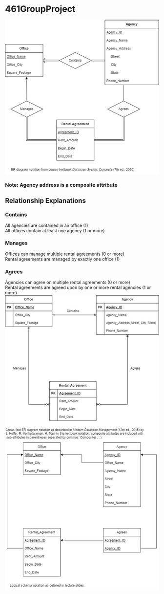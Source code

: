 # 461GroupProject
![ER Diagram](ER_Diagram.jpg)
### Note: Agency address is a composite attribute
## Relationship Explanations
### Contains
All agencies are contained in an office (1)  
All offices contain at least one agency (1 or more)
### Manages
Offices can manage multiple rental agreements (0 or more)  
Rental agreements are managed by exactly one office (1)
### Agrees
Agencies can agree on multiple rental agreements (0 or more)  
Rental agreements are agreed upon by one or more rental agencies (1 or more)  
![ER Diagram Alternate Notation](ER_Diagram_Alternate_Notation.jpg)
![Logical Schema](Logical_Schema.jpg)

